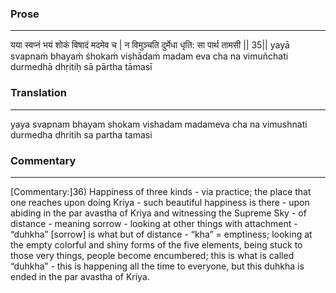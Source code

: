 ### Prose 
 --- 
यया स्वप्नं भयं शोकं विषादं मदमेव च |
न विमुञ्चति दुर्मेधा धृति: सा पार्थ तामसी || 35||
yayā svapnaṁ bhayaṁ śhokaṁ viṣhādaṁ madam eva cha
na vimuñchati durmedhā dhṛitiḥ sā pārtha tāmasī

### Translation 
 --- 
yaya svapnam bhayam shokam vishadam madameva cha na vimushnati durmedha dhritih sa partha tamasi

### Commentary 
 --- 
[Commentary:]36) Happiness of three kinds - via practice; the place that one reaches upon doing Kriya - such beautiful happiness is there - upon abiding in the par avastha of Kriya and witnessing the Supreme Sky - of distance - meaning sorrow - looking at other things with attachment - “duhkha” [sorrow] is what but of distance - “kha” = emptiness; looking at the empty colorful and shiny forms of the five elements, being stuck to those very things, people become encumbered; this is what is called “duhkha” - this is happening all the time to everyone, but this duhkha is ended in the par avastha of Kriya.